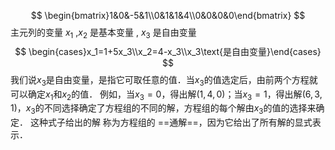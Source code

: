 

$$
\begin{bmatrix}1&0&-5&1\\0&1&1&4\\0&0&0&0\end{bmatrix}
$$
主元列的变量 $x_{1}$ ,$x_{2}$ 是基本变量 , $x_{3}$ 是自由变量
$$
\begin{cases}x_1=1+5x_3\\x_2=4-x_3\\x_3\text{是自由变量}\end{cases}
$$
我们说$x_{3}$是自由变量，是指它可取任意的值．当$x_{3}$的值选定后，由前两个方程就可以确定$x_{1}$和$x_{2}$的值．
	例如，当$x_{3}=0$，得出解$(1,4,0)$；当$x_{3}=1$，得出解$(6,3,1)$，$x_{3}$的不同选择确定了方程组的不同的解，方程组的每个解由$x_{3}$的值的选择来确定．
这种式子给出的解 称为方程组的 ==通解==，因为它给出了所有解的显式表示．

